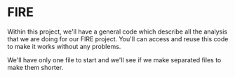 # FIRE

Within this project, we'll have a general code which describe all the analysis that we are doing for our FIRE project. You'll can access and reuse this code to make it works without any problems.

We'll have only one file to start and we'll see if we make separated files to make them shorter. 

